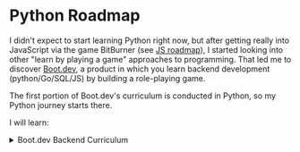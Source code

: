 # Python Roadmap

I didn't expect to start learning Python right now, but after getting really into JavaScript via the game BitBurner (see [JS roadmap](https://github.com/SuikaCider/coding_practice/tree/main/JavaScript)), I started looking into other "learn by playing a game" approaches to programming. That led me to discover [Boot.dev](https://www.boot.dev/u/quirkydish22), a product in which you learn backend development (python/Go/SQL/JS) by building a role-playing game. 
  
The first portion of Boot.dev's curriculum is conducted in Python, so my Python journey starts there. 
  
I will learn:
  
<details><summary>Boot.dev Backend Curriculum</summary>
</br>  
Work to be done in Python unless (otherwise specified). 
  
1. [Learn Python](https://boot.dev/learn/learn-python)
2. [Learn Shells and Terminals](https://www.boot.dev/learn/learn-shells-and-terminals)
3. [Learn Git](https://www.boot.dev/learn/learn-git)
4. [Learn Object-Oriented Programming](https://boot.dev/learn/learn-object-oriented-programming)
5. [Learn Functional Programming](https://boot.dev/learn/learn-functional-programming)
6. [Learn Algorithms](https://boot.dev/learn/learn-algorithms)
7. [Learn Data Structures](https://boot.dev/learn/learn-data-structures)
8. Learn Memory Management (C) _(curriculum pending)_
  
Which requires me to also complete four projects:
  
1. Project: [Build a Book-bot (Python, VS Code](https://boot.dev/learn/build-bookbot)
2. Project: Build an Asteroids Game _(project pending)_
3. Project: [Build a Static Site Generator](https://www.boot.dev/learn/build-static-site-generator)
4. Project: [Build a Maze Solver](https://boot.dev/learn/build-maze-solver-python)
5. Personal Project #1 _(project pending)_

</details>
